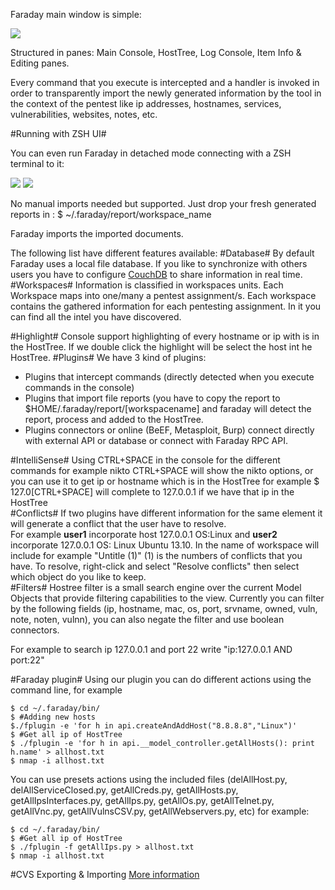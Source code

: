 Faraday main window is simple:  

![](https://raw.github.com/wiki/infobyte/faraday/images/Faraday-Mainwindow.png)

Structured in panes: Main Console, HostTree, Log Console, Item Info & Editing panes.

Every command that you execute is intercepted and a handler is invoked in order to transparently import the newly generated information by the tool in the context of the pentest like ip addresses, hostnames, services, vulnerabilities, websites, notes, etc.


#Running with ZSH UI#

You can even run Faraday in detached mode connecting with a ZSH terminal to it:

![](https://raw.github.com/wiki/infobyte/faraday/images/no-ui.png)
![](https://raw.github.com/wiki/infobyte/faraday/images/no-ui2.png)

No manual imports needed but supported. Just drop your fresh generated reports in :
    $ ~/.faraday/report/workspace_name

Faraday imports the imported documents.

The following list have different features available:
#Database#
By default Faraday uses  a local file database. If you like to synchronize with others users you have to configure [CouchDB](CouchDB) to share information in real time.  
#Workspaces#
Information is classified in workspaces units. Each Workspace maps into one/many a pentest assignment/s. 
Each workspace contains the gathered information for each pentesting assignment. In it you can find all the intel you have discovered.

#Highlight#
Console support highlighting of every hostname or ip with is in the HostTree. If we double click the highlight will be select the host int he HostTree.
#Plugins#
We have 3 kind of plugins:
 * Plugins that intercept commands (directly detected when you execute commands in the console)  
 * Plugins that import file reports (you have to copy the report to $HOME/.faraday/report/[workspacename] and faraday will detect the report, process and added to the HostTree.
 * Plugins connectors or online (BeEF, Metasploit, Burp) connect directly with external API or database or connect with Faraday RPC API.   

#IntelliSense#
Using CTRL+SPACE in the console for the different commands for example nikto CTRL+SPACE will show the nikto options, or you can use it to get ip or hostname which is in the HostTree for example $ 127.0[CTRL+SPACE] will complete to 127.0.0.1 if we have that ip in the HostTree  
#Conflicts#
If two plugins have different information for the same element it will generate a conflict that the user have to resolve.  
For example **user1** incorporate host 127.0.0.1 OS:Linux and **user2** incorporate 127.0.0.1 OS: Linux Ubuntu 13.10. In the name of workspace will include for example "Untitle (1)" (1) is the numbers of conflicts that you have. To resolve, right-click and select "Resolve conflicts" then select which object do you like to keep.  
#Filters#
Hostree filter is a small search engine over the current Model Objects that provide filtering capabilities to the view. Currently you can filter by the following fields (ip, hostname, mac, os, port, srvname, owned, vuln, note, noten, vulnn), you can also negate the filter and use boolean connectors.
  
For example to search ip 127.0.0.1 and port 22 write "ip:127.0.0.1 AND port:22"  

#Faraday plugin#
Using our plugin you can do different actions using the command line, for example
```
$ cd ~/.faraday/bin/
$ #Adding new hosts 
$./fplugin -e 'for h in api.createAndAddHost("8.8.8.8","Linux")'
$ #Get all ip of HostTree
$ ./fplugin -e 'for h in api.__model_controller.getAllHosts(): print h.name' > allhost.txt
$ nmap -i allhost.txt
```

You can use presets actions using the included files (delAllHost.py, delAllServiceClosed.py, getAllCreds.py, getAllHosts.py, getAllIpsInterfaces.py, getAllIps.py, getAllOs.py, getAllTelnet.py, getAllVnc.py, getAllVulnsCSV.py, getAllWebservers.py, etc) for example: 

```
$ cd ~/.faraday/bin/
$ #Get all ip of HostTree
$ ./fplugin -f getAllIps.py > allhost.txt
$ nmap -i allhost.txt
```

#CVS Exporting & Importing
[More information](Exporting-the-information)

